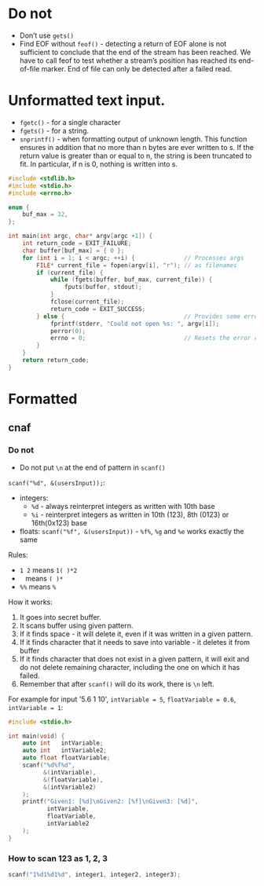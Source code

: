 #                  Do not

- Don’t use `gets()` 
- Find EOF without `feof()` - detecting a return of EOF alone is not sufficient to conclude that the end of the stream has been reached. We have to call feof to test whether a stream’s position has reached its end-of-file marker. End of file can only be detected after a failed read. 

# Unformatted text input. 

- `fgetc()` - for a single character
- `fgets()` - for a string.
- `snprintf()` - when formatting output of unknown length. This function ensures in addition that no more than n bytes are ever written to s. If the return value is greater than or equal to n, the string is been truncated to fit. In particular, if n is 0, nothing is written into s. 

```C
#include <stdlib.h>
#include <stdio.h>
#include <errno.h>

enum {
    buf_max = 32,
};

int main(int argc, char* argv[argc +1]) {
    int return_code = EXIT_FAILURE;
    char buffer[buf_max] = { 0 };
    for (int i = 1; i < argc; ++i) {              // Processes args
        FILE* current_file = fopen(argv[i], "r"); // as filenames
        if (current_file) {
            while (fgets(buffer, buf_max, current_file)) {
                fputs(buffer, stdout);
            }
            fclose(current_file);
            return_code = EXIT_SUCCESS;
        } else {                                  // Provides some error diagnostic
            fprintf(stderr, "Could not open %s: ", argv[i]);
            perror(0);
            errno = 0;                            // Resets the error code
        }
    }
    return return_code;
}
```

#                  Formatted

##                 cnaf

###                 Do not

- Do not put `\n` at the end of pattern in `scanf()`


`scanf("%d", &(usersInput));`:
- integers:
    - `%d` - always reinterpret integers as written with 10th base
    - `%i` - reinterpret integers as written in 10th (123), 8th (0123) or 16th(0x123) base
- floats: `scanf("%f", &(usersInput))` - `%f%`, `%g` and `%e` works exactly the same

Rules:
- `1 2` means `1( )*2`
- ` `   means `( )*`
- `%%`  means `%`

How it works:
1. It goes into secret buffer.
2. It scans buffer using given pattern.
3. If it finds space - it will delete it, even if it was written in a given pattern.
4. If it finds character that it needs to save into variable - it deletes it from buffer
5. If it finds character that does not exist in a given pattern, it will exit and do not delete remaining character, including the one on which it has failed.
6. Remember that after `scanf()` will do its work, there is `\n` left.

For example for input '5.6 1 10', `intVariable = 5`, `floatVariable = 0.6`, `intVariable = 1`:
```C
#include <stdio.h> 

int main(void) {
    auto int   intVariable;
    auto int   intVariable2;
    auto float floatVariable;
    scanf("%d%f%d",
          &(intVariable),
          &(floatVariable),
          &(intVariable2)
    );
    printf("Given1: [%d]\nGiven2: [%f]\nGiven3: [%d]",
           intVariable,
           floatVariable,
           intVariable2
    );
}
```

###                How to scan 123 as 1, 2, 3

```C
scanf("1%d1%d1%d", integer1, integer2, integer3);
```